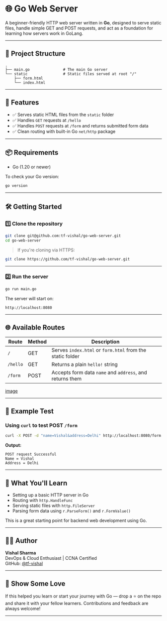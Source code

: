 # 🌐 Go Web Server

A beginner-friendly HTTP web server written in **Go**, designed to serve static files, handle simple GET and POST requests, and act as a foundation for learning how servers work in GoLang.

---

## 📁 Project Structure

```
.
├── main.go               # The main Go server
└── static                # Static files served at root "/"
    ├── form.html
    └── index.html
```

---

## 🚀 Features

- ✅ Serves static HTML files from the `static` folder  
- ✅ Handles `GET` requests at `/hello`  
- ✅ Handles `POST` requests at `/form` and returns submitted form data  
- ✅ Clean routing with built-in Go `net/http` package  

---

## 📦 Requirements

- Go (1.20 or newer)

To check your Go version:
```bash
go version
```

---

## 🛠️ Getting Started

### 1️⃣ Clone the repository

```bash
git clone git@github.com:tf-vishal/go-web-server.git
cd go-web-server
```

> If you're cloning via HTTPS:
```bash
git clone https://github.com/tf-vishal/go-web-server.git
```

---

### 2️⃣ Run the server

```bash
go run main.go
```

The server will start on:

```
http://localhost:8080
```

---

## 🌐 Available Routes

| Route    | Method | Description                                               |
|----------|--------|-----------------------------------------------------------|
| `/`      | GET    | Serves `index.html` or `form.html` from the static folder |
| `/hello` | GET    | Returns a plain `hello!` string                           |
| `/form`  | POST   | Accepts form data `name` and `address`, and returns them  |

[image](./image/image.png)

---

## 🧪 Example Test

### Using `curl` to test POST `/form`

```bash
curl -X POST -d "name=Vishal&address=Delhi" http://localhost:8080/form
```

**Output:**
```
POST request Successful
Name = Vishal
Address = Delhi
```

---

## 🤯 What You'll Learn

- Setting up a basic HTTP server in Go  
- Routing with `http.HandleFunc`  
- Serving static files with `http.FileServer`  
- Parsing form data using `r.ParseForm()` and `r.FormValue()`  

This is a great starting point for backend web development using Go.

---

## 👨‍💻 Author

**Vishal Sharma**  
DevOps & Cloud Enthusiast | CCNA Certified  
GitHub: [@tf-vishal](https://github.com/tf-vishal)

---

## 🌟 Show Some Love

If this helped you learn or start your journey with Go — drop a ⭐️ on the repo and share it with your fellow learners. Contributions and feedback are always welcome!

---

